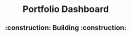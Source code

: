 <h1 align="center">Portfolio Dashboard</h1>
<h2 align="center">:construction: Building :construction:</h2>
